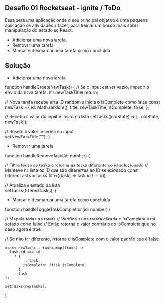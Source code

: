 ## Desafio 01 Rocketseat - ignite / ToDo

Essa será uma aplicação onde o seu principal objetivo é uma pequena aplicação de atividades a fazer, para treinar um pouco mais sobre manipulação do estado no React.

- Adicionar uma nova tarefa
- Remover uma tarefa
- Marcar e desmarcar uma tarefa como concluída

## Solução


- Adicionar uma nova tarefa

function handleCreateNewTask() {
// Se o input estiver vazio, impedir o envio da nova tarefa.
    if (!newTaskTitle) return;

// Nova tarefa recebe uma ID random e inicia o isComplete como false
    const newTask = {
      id: Math.random(),
      title: newTaskTitle,
      isComplete: false,
    };

// Recebo o valor do input e insiro na lista
    setTasks((oldState) => [...oldState, newTask]);

// Reseto o valor inserido no input    
    setNewTaskTitle("");
}



- Remover uma tarefa

function handleRemoveTask(id: number) {

// Filtra todas as tasks e retorna as tasks diferente do id selecionado
// Manteve na lista os ID que são diferentes ao ID selecionado
    const filteredTasks = tasks.filter((task) => task.id !== id);

// Atualiza o estado da lista    
    setTasks(filteredTasks);
}



- Marcar e desmarcar uma tarefa como concluída

 function handleToggleTaskCompletion(id: number) {

// Mapeia todas as tarefa
// Verifica se na tarefa clicada o isComplete está setado como false
// Então retorna o valor contrário do isComplete que no caso agora é true

// Se não for diferente, retorna o isComplete com o valor padrão que é false

    const newTasks = tasks.map((task) =>
      task.id === id
        ? {
            ...task,
            isComplete: !task.isComplete,
          }
        : task
    );

    setTasks(newTasks);
 }
